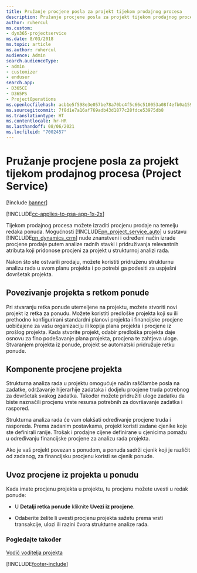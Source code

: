 ```yaml
---
title: Pružanje procjene posla za projekt tijekom prodajnog procesa
description: Pružanje procjene posla za projekt tijekom prodajnog procesa u programu Project Service
author: ruhercul
ms.custom:
- dyn365-projectservice
ms.date: 8/03/2018
ms.topic: article
ms.author: ruhercul
audience: Admin
search.audienceType:
- admin
- customizer
- enduser
search.app:
- D365CE
- D365PS
- ProjectOperations
ms.openlocfilehash: acb1e5f598e3e057be78a70bc4f5c66c510053a08f4efb0a1595cf4853171662
ms.sourcegitcommit: 7f8d1e7a16af769adb43d1877c28fdce53975db8
ms.translationtype: HT
ms.contentlocale: hr-HR
ms.lasthandoff: 08/06/2021
ms.locfileid: "7002457"
---
```

# <a name="provide-work-estimates-for-a-project-during-the-sales-process-project-service"></a>Pružanje procjene posla za projekt tijekom prodajnog procesa (Project Service)

[!include [banner](../includes/psa-now-project-operations.md)]

[!INCLUDE[cc-applies-to-psa-app-1x-2x](../includes/cc-applies-to-psa-app-1x-2x.md)]

Tijekom prodajnog procesa možete izraditi procjenu prodaje na temelju redaka ponuda. Mogućnosti [!INCLUDE[pn_project_service_auto](../includes/pn-project-service-auto.md)] u sustavu [!INCLUDE[pn_dynamics_crm](../includes/pn-dynamics-crm.md)] nude znanstveni i određeni način izrade procjene prodaje putem analize radnih stavki i pridruživanja relevantnih atributa koji pridonose procjeni za projekt u strukturnoj analizi rada.  
  
 Nakon što ste ostvarili prodaju, možete koristiti pridruženu strukturnu analizu rada u svom planu projekta i po potrebi ga podesiti za uspješni dovršetak projekta.  
  
## <a name="link-a-project-to-a-quote-line"></a>Povezivanje projekta s retkom ponude  
 Pri stvaranju retka ponude utemeljene na projektu, možete stvoriti novi projekt iz retka za ponudu. Možete koristiti predloške projekta koji su ili prethodno konfigurirani standardni planovi projekta i financijske procjene uobičajene za vašu organizaciju ili kopija plana projekta i procjene iz prošlog projekta. Kada stvorite projekt, odabir predloška projekta daje osnovu za fino podešavanje plana projekta, procjena te zahtjeva uloge. Stvaranjem projekta iz ponude, projekt se automatski pridružuje retku ponude.  
  
## <a name="project-estimate-components"></a>Komponente procjene projekta  
 Strukturna analiza rada u projektu omogućuje način raščlambe posla na zadatke, održavanje hijerarhije zadataka i dodjelu procjene truda potrebnog za dovršetak svakog zadatka. Također možete pridružiti uloge zadatku da biste naznačili procjenu vrste resursa potrebnih za dovršavanje zadatka i raspored.  
  
 Strukturna analiza rada će vam olakšati određivanje procjene truda i rasporeda. Prema zadanim postavkama, projekt koristi zadane cjenike koje ste definirali ranije. Trošak i prodajne cijene definirane u cjenicima pomažu u određivanju financijske procjene za analizu rada projekta.  
  
 Ako je vaš projekt povezan s ponudom, a ponuda sadrži cjenik koji je različit od zadanog, za financijsku procjenu koristi se cjenik ponude.  
  
## <a name="import-estimates-from-a-project-into-a-quote"></a>Uvoz procjene iz projekta u ponudu  
 Kada imate procjenu projekta u projektu, tu procjenu možete uvesti u redak ponude:  
  
-   U **Detalji retka ponude** kliknite **Uvezi iz procjene**. 

-   Odaberite želite li uvesti procjenu projekta sažetu prema vrsti transakcije, ulozi ili razini čvora strukturne analize rada.  
  
### <a name="see-also"></a>Pogledajte također  
 [Vodič voditelja projekta](../psa/project-manager-guide.md)


[!INCLUDE[footer-include](../includes/footer-banner.md)]
